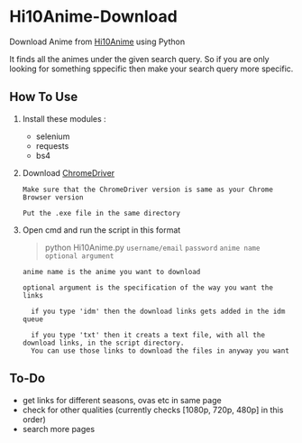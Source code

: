 # Hi10Anime-Download

Download Anime from [Hi10Anime](hi10anime.com) using Python

It finds all the animes under the given search query. So if you are only looking for something sppecific then make your search query more specific. 

## How To Use

1) Install these modules :
    - selenium
    - requests
    - bs4

2) Download [ChromeDriver](https://sites.google.com/a/chromium.org/chromedriver/)
   ```
   Make sure that the ChromeDriver version is same as your Chrome Browser version

   Put the .exe file in the same directory
   ```
3) Open cmd and run the script in this format

   >python Hi10Anime.py `username/email` `password` `anime name` `optional argument`
    ```
    anime name is the anime you want to download

    optional argument is the specification of the way you want the links
      
      if you type 'idm' then the download links gets added in the idm queue
      
      if you type 'txt' then it creats a text file, with all the download links, in the script directory.
      You can use those links to download the files in anyway you want
    ```
  
## To-Do

- get links for different seasons, ovas etc in same page
- check for other qualities (currently checks [1080p, 720p, 480p] in this order)
- search more pages

